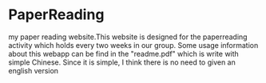 # PaperReading
my paper reading website.This website is designed for the paperreading activity which holds every two weeks in our group. Some usage information about this webapp can be find in the "readme.pdf" which is write with simple Chinese. Since it is simple, I think there is no need to given an english version
